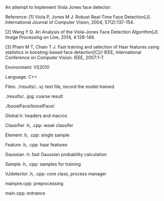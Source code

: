 An attempt to Implement Viola Jones face detector:

Reference:
[1] Viola P, Jones M J. Robust Real-Time Face Detection[J]. International Journal of Computer Vision, 2004, 57(2):137-154.

[2] Wang Y Q. An Analysis of the Viola-Jones Face Detection Algorithm[J]. Image Processing on Line, 2014, 4:128-148.

[3] Pham M T, Chain T J. Fast training and selection of Haar features using statistics in boosting-based face detection[C]// IEEE, International Conference on Computer Vision. IEEE, 2007:1-7.

Environment:
VS2010

Language:
C++

Files:
./results/...vj: text file, record the model trained.

./results/...jpg: coarse result

./boostFace/boostFace/

Global.h: headers and macros

Classifier .h, .cpp: weak classifer

Element .h, .cpp: single sample

Feature .h, .cpp: haar features

Gaussian .h: fast Gaussian probability calculation

Sample .h, .cpp: samples for training

VJdetector .h, .cpp: core class, process manager

mainpre.cpp: preprocessing

main.cpp: entrance


